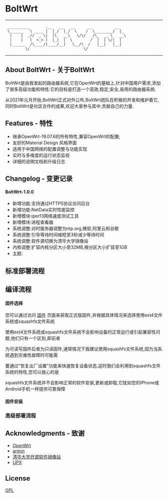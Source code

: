 # BoltWrt

 -----------------------------------------------------
     __________       .__   __   __      __          __   
     \______   \ ____ |  |_/  |_/  \    /  \________/  |_ 
      |    |  _//  _ \|  |\   __\   \/\/   /\_  __ \   __\
      |    |   (  <_> )  |_|  |  \        /  |  | \/|  |  
      |______  /\____/|____/__|   \__/\  /   |__|   |__|  
             \/                        \/                 
                                      
 -----------------------------------------------------

## About BoltWrt - 关于BoltWrt

BoltWrt是由我发起的路由器系统,它在OpenWrt的基础上,针对中国用户需求,添加了很多高级功能和特性.它的目标是打造一个高效,稳定,安全,易用的路由器系统.

从2021年元月开始,BoltWrt正式对外公布,BoltWrt团队在积极的开发和维护着它,同时BoltWrt是社区合作的成果,欢迎大家参与其中,贡献自己的力量.

## Features - 特性

- 继承OpenWrt-19.07.6的所有特性,兼容OpenWrt的配置;
- 友好的Material Design 风格界面
- 适用于中国网络的配置调整与功能实现
- 实时与多维度的运行状态监视
- 详细的说明文档和升级日志

## Changelog - 变更记录

#### BoltWrt-1.0.0

- 新增功能:支持通过HTTPS协议访问后台
- 新增功能:NetData实时性能监控
- 新增模块:iperf3网络速度测试工具
- 新增模块:进程查看器
- 系统调整:对时服务器调整为ntp.org,微软,阿里云和谷歌
- 系统调整:引导等待时间缩短至3秒减少等待时间
- 系统调整:软件源切换为清华大学镜像站
- 内核调整:扩容内核分区大小至32MB,根分区大小扩容至1GB
- 主题:

## 标准部署流程



## 编译流程

#### 固件选择

您可以通过访问 [固件](https://github.com/Morton-L/BoltWrt/releases) 页面来获取正式版固件,并根据具体情况来选择使用ext4文件系统或squashfs文件系统

使用ext4文件系统或squashfs文件系统不会影响设备的正常运行或引起兼容性问题,他们只有一个区别,即前者

为可读写固件后者为只读固件,通常情况下我建议使用squashfs文件系统,因为当系统遇到灾难性故障时可能需

要通过"恢复出厂设置"功能来快速恢复设备状态,这时我们会利用到squashfs文件系统的特性,您可以放心的是

squashfs文件系统并不会影响正常的软件安装,更新或卸载,它犹如您的IPhone或Android手机一样提供可靠保障

#### 固件安装



### 高级部署流程




## Acknowledgments - 致谢

- [OpenWrt](https://github.com/openwrt/openwrt)
- [argon](https://github.com/jerrykuku/luci-theme-argon)
- [清华大学开源软件镜像站](https://mirrors.tuna.tsinghua.edu.cn)
- [UPX](https://upx.github.io)


## License

[GPL](LICENSE)
